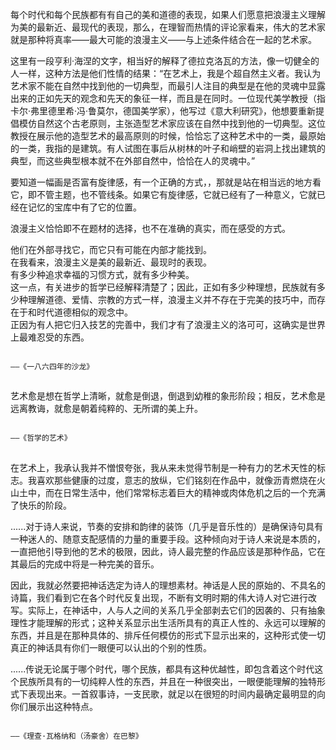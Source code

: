 每个时代和每个民族都有有自己的美和道德的表现，如果人们愿意把浪漫主义理解为美的最新近、最现代的表现，那么，在理智而热情的评论家看来，伟大的艺术家就是那种将真率——最大可能的浪漫主义——与上述条件结合在一起的艺术家。

这里有一段亨利·海涅的文字，相当好的解释了德拉克洛瓦的方法，像一切健全的人一样，这种方法是他们性情的结果：“在艺术上，我是个超自然主义者。我认为艺术家不能在自然中找到他的一切典型，而最引人注目的典型是在他的灵魂中显露出来的正如先天的观念和先天的象征一样，而且是在同时。一位现代美学教授（指卡尔·弗里德里希·冯·鲁莫尔，德国美学家），他写过《意大利研究》，他想要重新提倡模仿自然这个古老原则，主张造型艺术家应该在自然中找到他的一切典型。这位教授在展示他的造型艺术的最高原则的时候，恰恰忘了这种艺术中的一类，最原始的一类，我指的是建筑。有人试图在事后从树林的叶子和峭壁的岩洞上找出建筑的典型，而这些典型根本就不在外部自然中，恰恰在人的灵魂中。”

要知道一幅画是否富有旋律感，有一个正确的方式，，那就是站在相当远的地方看它，即不管主题，也不管线条。如果它有旋律感，它就已经有了一种意义，它就已经在记忆的宝库中有了它的位置。

浪漫主义恰恰即不在题材的选择，也不在准确的真实，而在感受的方式。

他们在外部寻找它，而它只有可能在内部才能找到。  
在我看来，浪漫主义是美的最新近、最现时的表现。  
有多少种追求幸福的习惯方式，就有多少种美。  
这一点，有关进步的哲学已经解释清楚了；因此，正如有多少种理想，民族就有多少种理解道德、爱情、宗教的方式一样，浪漫主义并不存在于完美的技巧中，而存在于和时代道德相似的观念中。  
正因为有人把它归入技艺的完善中，我们才有了浪漫主义的洛可可，这确实是世界上最难忍受的东西。

                                                                                                           ——《一八六四年的沙龙》
##
艺术愈是想在哲学上清晰，就愈是倒退，倒退到幼稚的象形阶段；相反，艺术愈是远离教诲，就愈是朝着纯粹的、无所谓的美上升。

                                                                                                            ——《哲学的艺术》
##
在艺术上，我承认我并不憎恨夸张，我从来未觉得节制是一种有力的艺术天性的标志。我喜欢那些健康的过度，意志的放纵，它们铭刻在作品中，就像沥青燃烧在火山土中，而在日常生活中，他们常常标志着巨大的精神或肉体危机之后的一个充满了快乐的阶段。

......对于诗人来说，节奏的安排和韵律的装饰（几乎是音乐性的）是确保诗句具有一种迷人的、随意支配感情的力量的重要手段。这种倾向对于诗人来说是本质的，一直把他引导到他的艺术的极限，因此，诗人最完整的作品应该是那种作品，它在其最后的完成中将是一种完美的音乐。

因此，我就必然要把神话选定为诗人的理想素材。神话是人民的原始的、不具名的诗篇，我们看到它在各个时代反复出现，不断有文明时期的伟大诗人对它进行改写。实际上，在神话中，人与人之间的关系几乎全部剥去它们的因袭的、只有抽象理性才能理解的形式；这种关系显示出生活所具有的真正人性的、永远可以理解的东西，并且是在那种具体的、排斥任何模仿的形式下显示出来的，这种形式使一切真正的神话具有你们一眼便可以认出的个别的性质。

......传说无论属于哪个时代，哪个民族，都具有这种优越性，即包含着这个时代这个民族所具有的一切纯粹人性的东西，并且在一种很突出，一眼便能理解的独特形式下表现出来。一首叙事诗，一支民歌，就足以在很短的时间内最确定最明显的向你们展示出这种特点。

                                                                                                        ——《理查·瓦格纳和（汤豪舍）在巴黎》

